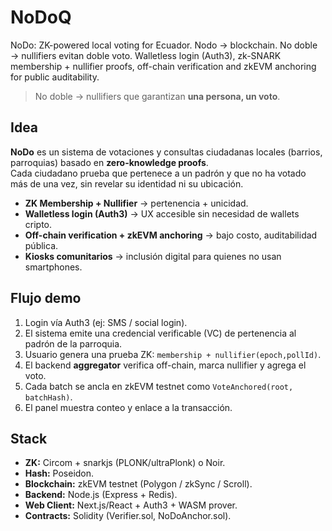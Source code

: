 # NoDoQ
NoDo: ZK-powered local voting for Ecuador.  Nodo → blockchain. No doble → nullifiers evitan doble voto.  Walletless login (Auth3), zk-SNARK membership + nullifier proofs,  off-chain verification and zkEVM anchoring for public auditability.

> No doble → nullifiers que garantizan **una persona, un voto**.

## Idea
**NoDo** es un sistema de votaciones y consultas ciudadanas locales (barrios, parroquias) 
basado en **zero-knowledge proofs**.  
Cada ciudadano prueba que pertenece a un padrón y que no ha votado más de una vez, 
sin revelar su identidad ni su ubicación.

- **ZK Membership + Nullifier** → pertenencia + unicidad.
- **Walletless login (Auth3)** → UX accesible sin necesidad de wallets cripto.
- **Off-chain verification + zkEVM anchoring** → bajo costo, auditabilidad pública.
- **Kiosks comunitarios** → inclusión digital para quienes no usan smartphones.

## Flujo demo
1. Login vía Auth3 (ej: SMS / social login).  
2. El sistema emite una credencial verificable (VC) de pertenencia al padrón de la parroquia.  
3. Usuario genera una prueba ZK: `membership + nullifier(epoch,pollId)`.  
4. El backend **aggregator** verifica off-chain, marca nullifier y agrega el voto.  
5. Cada batch se ancla en zkEVM testnet como `VoteAnchored(root, batchHash)`.  
6. El panel muestra conteo y enlace a la transacción.

## Stack
- **ZK:** Circom + snarkjs (PLONK/ultraPlonk) o Noir.
- **Hash:** Poseidon.
- **Blockchain:** zkEVM testnet (Polygon / zkSync / Scroll).
- **Backend:** Node.js (Express + Redis).
- **Web Client:** Next.js/React + Auth3 + WASM prover.
- **Contracts:** Solidity (Verifier.sol, NoDoAnchor.sol).
